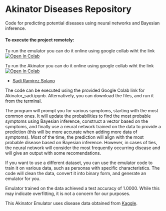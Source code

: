 # Akinator Diseases Repository
Code for predicting potential diseases using neural networks and Bayesian inference.

#### To execute the project remotely:
Tu run the emulator you can do it online using google collab wiht the link
[![Open In Colab](https://colab.research.google.com/assets/colab-badge.svg)](https://colab.research.google.com/drive/1ycnoyPB0a7RiVS1p2Ras9o4CMigV_KSW?usp=sharing)


Tu run the Akinator you can do it online using google collab wiht the link
[![Open In Colab](https://colab.research.google.com/assets/colab-badge.svg)](https://colab.research.google.com/drive/1BT3Zg_hp1K3Cfg407zbyh7G46566hzmg?usp=sharing)


- [Sadi Ramirez Solano](mailto:sadiramirez@estudiantes.fisica.unam.mx)


The code can be executed using the provided Google Colab link for Akinator_sadi.ipynb. Alternatively, you can download the files, and run it from the terminal.

The program will prompt you for various symptoms, starting with the most common ones. It will update the probabilities to find the most probable symptoms using Bayesian inference, construct a vector based on the symptoms, and finally use a neural network trained on the data to provide a prediction (this will be more accurate when adding more data of symptoms). Most of the time, the prediction will align with the most probable disease based on Bayesian inference. However, in cases of ties, the neural network will consider the most frequently occurring disease and will give an output with some recomendations.

If you want to use a different dataset, you can use the emulator code to train it on various data, such as personas with specific characteristics. The code will clean the data, convert it into binary form, and generate an emulator for you.

Emulator trained on the data achieved a test accuracy of 1.0000. While this may indicate overfitting, it is not a concern for our purposes.

This Akinator Emulator uses disease data obtained from [Kaggle](https://www.kaggle.com/).
